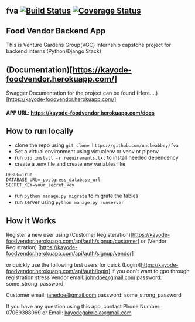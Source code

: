 ## fva [![Build Status](https://travis-ci.org/uncleabbey/fva.svg?branch=master)](https://travis-ci.org/uncleabbey/fva) [![Coverage Status](https://coveralls.io/repos/github/uncleabbey/fva/badge.svg)](https://coveralls.io/github/uncleabbey/fva)


## Food Vendor Backend App

This is Venture Gardens Group(VGC) Internship capstone project for backend interns (Python/Django Stack)

## (Documentation)[https://kayode-foodvendor.herokuapp.com/]

Swagger Documentation for the project can be found (Here....)[https://kayode-foodvendor.herokuapp.com/]


#### APP URL: https://kayode-foodvendor.herokuapp.com/docs


## How to run locally
* clone the repo using `git clone https://github.com/uncleabbey/fva`
* Set a virtual environment using virtualenv or venv or pipenv
* run `pip install -r requirements.txt` to install needed dependency
* create a .env file  and create env variables like 

```
DEBUG=True
DATABASE_URL=_postgress_database_url
SECRET_KEY=your_secret_key
```
* run `python manage.py migrate` to migrate the tables
* run server using `python manage.py runserver`
 


## How it Works
Register a new user using (Customer Registeration)[https://kayode-foodvendor.herokuapp.com/api/auth/signup/customer] or (Vendor Registration)
[https://kayode-foodvendor.herokuapp.com/api/auth/signup/vendor]

or quickly use the following test users for quick (Login)[https://kayode-foodvendor.herokuapp.com/api/auth/login] if you don't want to gpo through registration stress
Vendor email: johndoe@gmail.com
password: some_strong_password


Customer email: janedoe@gmail.com
password: some_strong_password

If you have any question using this app, contact Phone Number: 07069388069 or Email: kayodegabriela@gmail.com